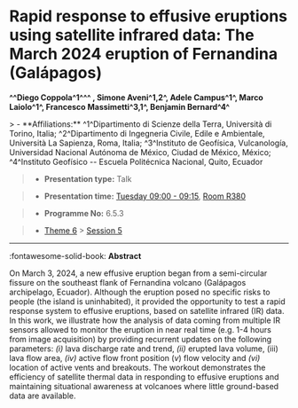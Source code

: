 # Rapid response to effusive eruptions using satellite infrared data: The March 2024 eruption of Fernandina (Galápagos)

**^^Diego Coppola^1^^^ , Simone Aveni^1,2^, Adele Campus^1^, Marco Laiolo^1^, Francesco Massimetti^3,1^, Benjamin Bernard^4^**

<!-- more -->> - **Affiliations:** ^1^Dipartimento di Scienze della Terra, Università di Torino, Italia; ^2^Dipartimento di Ingegneria Civile, Edile e Ambientale, Università La Sapienza, Roma, Italia; ^3^Instituto de Geofísica, Vulcanología, Universidad Nacional Autónoma de México, Ciudad de México, México; ^4^Instituto Geofísico -- Escuela Politécnica Nacional, Quito, Ecuador

> - **Presentation type:** Talk

> - **Presentation time:** [Tuesday 09:00 - 09:15](../sessions_comparison.md#__tabbed_2_5), [Room R380](../maps_venue.md#__tabbed_1_1)

> - **Programme No:** 6.5.3

> - [Theme 6](../theme6.md) > [Session 5](../sessions/session-6-5.md)

--- 

:fontawesome-solid-book: **Abstract**

On March 3, 2024, a new effusive eruption began from a semi-circular fissure on the southeast flank of Fernandina volcano (Galápagos archipelago, Ecuador). Although the eruption posed no specific risks to people (the island is uninhabited), it provided the opportunity to test a rapid response system to effusive eruptions, based on satellite infrared (IR) data. In this work, we illustrate how the analysis of data coming from multiple IR sensors allowed to monitor the eruption in near real time (e.g. 1-4 hours from image acquisition) by providing recurrent updates on the following parameters: *(i)* lava discharge rate and trend, *(ii)* erupted lava volume, (iii) lava flow area, *(iv)* active flow front position (*v*) flow velocity and *(vi)* location of active vents and breakouts. The workout demonstrates the efficiency of satellite thermal data in responding to effusive eruptions and maintaining situational awareness at volcanoes where little ground-based data are available.

